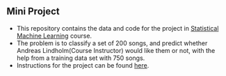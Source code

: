 ## Mini Project
- This repository contains the data and code for the project in [Statistical Machine Learning](http://www.it.uu.se/edu/course/homepage/sml) course. 
- The problem is to classify a set of 200 songs, and predict whether Andreas Lindholm(Course Instructor) would like them or not, with the help from a training data set with 750 songs.
- Instructions for the project can be found [here](https://github.com/ankurshukla03/sml_project/blob/master/report/instructions.pdf).
